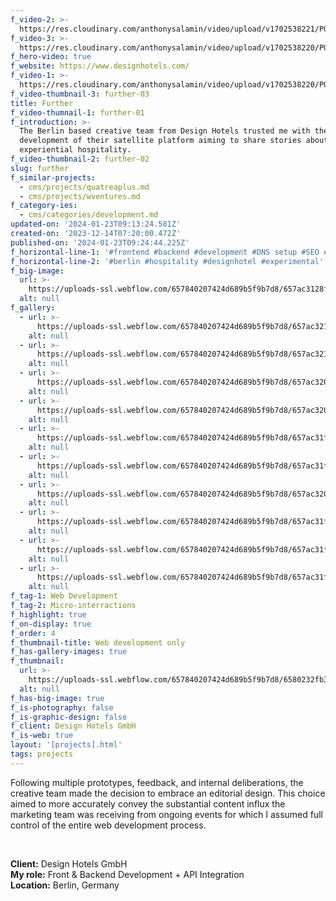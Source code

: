```yaml
---
f_video-2: >-
  https://res.cloudinary.com/anthonysalamin/video/upload/v1702538221/PORTFOLIO/further-02.mp4
f_video-3: >-
  https://res.cloudinary.com/anthonysalamin/video/upload/v1702538220/PORTFOLIO/further-03.mp4
f_hero-video: true
f_website: https://www.designhotels.com/
f_video-1: >-
  https://res.cloudinary.com/anthonysalamin/video/upload/v1702538220/PORTFOLIO/further-01.mp4
f_video-thumbnail-3: further-03
title: Further
f_video-thumnail-1: further-01
f_introduction: >-
  The Berlin based creative team from Design Hotels trusted me with the
  development of their satellite platform aiming to share stories about
  experiential hospitality.
f_video-thumbnail-2: further-02
slug: further
f_similar-projects:
  - cms/projects/quatreaplus.md
  - cms/projects/wventures.md
f_category-ies:
  - cms/categories/development.md
updated-on: '2024-01-23T09:13:24.581Z'
created-on: '2023-12-14T07:20:00.472Z'
published-on: '2024-01-23T09:24:44.225Z'
f_horizontal-line-1: '#frontend #backend #development #DNS setup #SEO #analytics setup'
f_horizontal-line-2: '#berlin #hospitality #designhotel #experimental'
f_big-image:
  url: >-
    https://uploads-ssl.webflow.com/657840207424d689b5f9b7d8/657ac3128f52cc80dc97cb48_further-03.jpg
  alt: null
f_gallery:
  - url: >-
      https://uploads-ssl.webflow.com/657840207424d689b5f9b7d8/657ac3211feb143898cc7e92_further-01.jpg
    alt: null
  - url: >-
      https://uploads-ssl.webflow.com/657840207424d689b5f9b7d8/657ac3212b6814727d8e0de4_further-02.jpg
    alt: null
  - url: >-
      https://uploads-ssl.webflow.com/657840207424d689b5f9b7d8/657ac320ce42bd0bd7730c38_further-05.jpg
    alt: null
  - url: >-
      https://uploads-ssl.webflow.com/657840207424d689b5f9b7d8/657ac32016010f43a8c54942_further-06.jpg
    alt: null
  - url: >-
      https://uploads-ssl.webflow.com/657840207424d689b5f9b7d8/657ac31fa5ef8a71e4a8a096_further-07.jpg
    alt: null
  - url: >-
      https://uploads-ssl.webflow.com/657840207424d689b5f9b7d8/657ac31f68f7103e8c3ad2e9_further-08.jpg
    alt: null
  - url: >-
      https://uploads-ssl.webflow.com/657840207424d689b5f9b7d8/657ac3209d7ecad9cb310d49_further-09.jpg
    alt: null
  - url: >-
      https://uploads-ssl.webflow.com/657840207424d689b5f9b7d8/657ac31f52ed28112fff5eb1_further-11.jpg
    alt: null
  - url: >-
      https://uploads-ssl.webflow.com/657840207424d689b5f9b7d8/657ac31fc754f6c57411a154_further-12.jpg
    alt: null
  - url: >-
      https://uploads-ssl.webflow.com/657840207424d689b5f9b7d8/657ac31fcc146e421aff87ad_further-13.jpg
    alt: null
f_tag-1: Web Development
f_tag-2: Micro-interractions
f_highlight: true
f_on-display: true
f_order: 4
f_thumbnail-title: Web development only
f_has-gallery-images: true
f_thumbnail:
  url: >-
    https://uploads-ssl.webflow.com/657840207424d689b5f9b7d8/6580232fb353ea5201a2b2f0_thumbnail.jpg
  alt: null
f_has-big-image: true
f_is-photography: false
f_is-graphic-design: false
f_client: Design Hotels GmbH
f_is-web: true
layout: '[projects].html'
tags: projects
---
```


Following multiple prototypes, feedback, and internal deliberations, the creative team made the decision to embrace an editorial design. This choice aimed to more accurately convey the substantial content influx the marketing team was receiving from ongoing events for which I assumed full control of the entire web development process.

‍

**Client:** Design Hotels GmbH  
**My role:** Front & Backend Development + API Integration  
**Location:** Berlin, Germany
